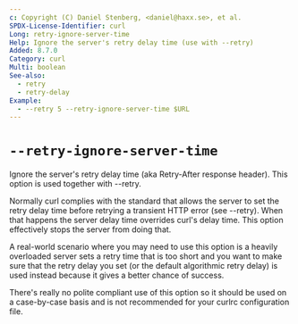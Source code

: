 ```yaml
---
c: Copyright (C) Daniel Stenberg, <daniel@haxx.se>, et al.
SPDX-License-Identifier: curl
Long: retry-ignore-server-time
Help: Ignore the server's retry delay time (use with --retry)
Added: 8.7.0
Category: curl
Multi: boolean
See-also:
  - retry
  - retry-delay
Example:
  - --retry 5 --retry-ignore-server-time $URL
---
```


# `--retry-ignore-server-time`

Ignore the server's retry delay time (aka Retry-After response header). This
option is used together with --retry.

Normally curl complies with the standard that allows the server to set the
retry delay time before retrying a transient HTTP error (see --retry). When
that happens the server delay time overrides curl's delay time. This option
effectively stops the server from doing that.

A real-world scenario where you may need to use this option is a heavily
overloaded server sets a retry time that is too short and you want to make sure
that the retry delay you set (or the default algorithmic retry delay) is used
instead because it gives a better chance of success.

There's really no polite compliant use of this option so it should be used on
a case-by-case basis and is not recommended for your curlrc configuration file.
